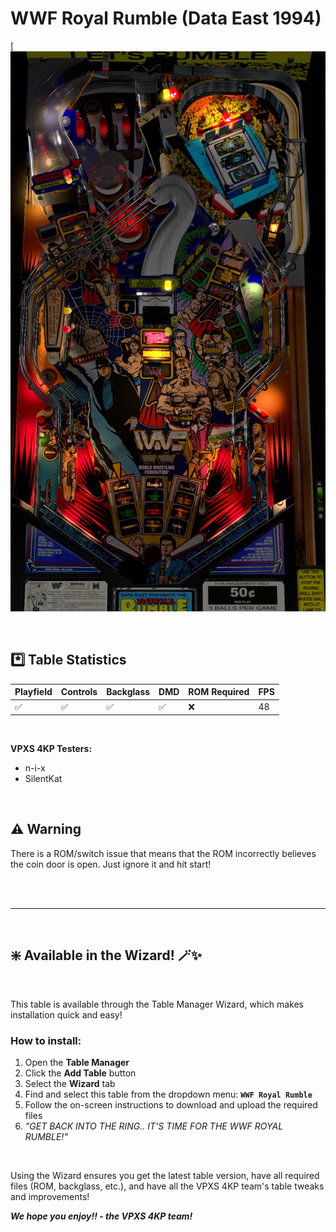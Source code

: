 # WWF Royal Rumble (Data East 1994)

[![Table Preview](../../images/vpx-royalrumble.png)


<br>

## *️⃣  Table Statistics

| Playfield | Controls | Backglass | DMD | ROM Required | FPS | 
|-----------|----------|-----------|-----|--------------|-----|
| :white_check_mark: | :white_check_mark: | :white_check_mark: | :white_check_mark: | :x: | 48 |

<br>

**VPXS 4KP Testers:**
  - n-i-x
  - SilentKat

<br>

## ⚠️ Warning

There is a ROM/switch issue that means that the ROM incorrectly believes the coin door is open. Just ignore it and hit start!

<br>
<br>

---

<br>

## ❇️ Available in the Wizard! 🪄✨

<br>

This table is available through the Table Manager Wizard, which makes installation quick and easy!

### How to install:

1.  Open the **Table Manager**
2.  Click the **Add Table** button
3.  Select the **Wizard** tab
4.  Find and select this table from the dropdown menu: **`WWF Royal Rumble`**
5.  Follow the on-screen instructions to download and upload the required files
6. *"GET BACK INTO THE RING.. IT'S TIME FOR THE WWF ROYAL RUMBLE!"*

<br>

Using the Wizard ensures you get the latest table version, have all required files (ROM, backglass, etc.), and have all the VPXS 4KP team's table tweaks and improvements!

__*We hope you enjoy!!   - the VPXS 4KP team!*__

<br>
<br>
<br>
<br>
<br>
<br>
